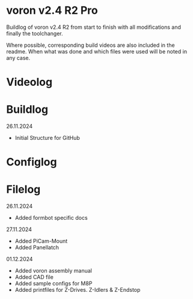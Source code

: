 # voron v2.4 R2 Pro
Buildlog of voron v2.4 R2 from start to finish with all modifications and finally the toolchanger.

Where possible, corresponding build videos are also included in the readme. When what was done and which files were used will be noted in any case.

# Videolog

# Buildlog
26.11.2024
- Initial Structure for GitHub

# Configlog

# Filelog
26.11.2024
- Added formbot specific docs

27.11.2024
- Added PiCam-Mount
- Added Panellatch

01.12.2024
- Added voron assembly manual
- Added CAD file
- Added sample configs for M8P
- Added printfiles for Z-Drives. Z-Idlers & Z-Endstop